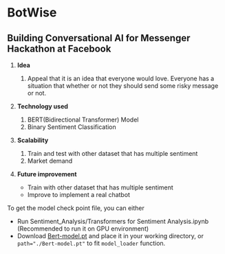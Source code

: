 # BotWise
## Building Conversational AI for Messenger Hackathon at Facebook 


1. **Idea**
    1. Appeal that it is an idea that everyone would love. Everyone has a situation that whether or not they should send some risky message or not. 
    
2. **Technology used**
    1. BERT(Bidirectional Transformer) Model
    2. Binary Sentiment Classification
    
3. **Scalability**
    1. Train and test with other dataset that has multiple sentiment
    2. Market demand
    
    
4. **Future improvement**
    - Train with other dataset that has multiple sentiment
    - Improve to implement a real chatbot


To get the model check point file, you can either  
- Run Sentiment_Analysis/Transformers for Sentiment Analysis.ipynb (Recommended to run it on GPU environment)
- Download [Bert-model.pt](https://drive.google.com/open?id=1w8S5IlQjexL2ERZAE_s1Q98jWA4LfhkD) and place it in your working directory, or `path="./Bert-model.pt"` to fit `model_loader` function. 
